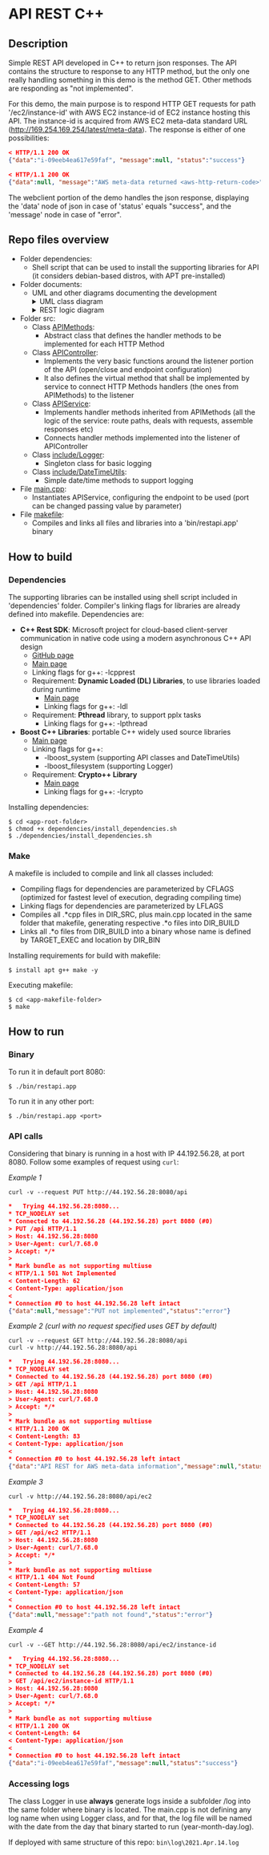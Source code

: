 # API REST C++

## Description

Simple REST API developed in C++ to return json responses. The API contains the structure to response to any HTTP method, but the only one really handling something in this demo is the method GET. Other methods are responding as "not implemented".

For this demo, the main purpose is to respond HTTP GET requests for path '\/ec2\/instance-id' with AWS EC2 instance-id of EC2 instance hosting this API. The instance-id is acquired from AWS EC2 meta-data standard URL (http://169.254.169.254/latest/meta-data). The response is either of one possibilities:

```json
< HTTP/1.1 200 OK
{"data":"i-09eeb4ea617e59faf", "message":null, "status":"success"}
```
```json
< HTTP/1.1 200 OK
{"data":null, "message":"AWS meta-data returned <aws-http-return-code>", "status":"error"}
```

The webclient portion of the demo handles the json response, displaying the 'data' node of json in case of 'status' equals "success", and the 'message' node in case of "error".


## Repo files overview

* Folder dependencies:
  * Shell script that can be used to install the supporting libraries for API (it considers debian-based distros, with APT pre-installed)
* Folder documents:
  * UML and other diagrams documenting the development
    <details><summary>UML class diagram</summary><img src="documents/uml-class-diagram.png"></details>
    <details><summary>REST logic diagram</summary><img src="documents/restapi-logic-diagram.png"></details>    
* Folder src:
  * Class [APIMethods](src/APIMethods.h):
    * Abstract class that defines the handler methods to be implemented for each HTTP Method
  * Class [APIController](src/APIController.h):
    * Implements the very basic functions around the listener portion of the API (open/close and endpoint configuration)
	* It also defines the virtual method that shall be implemented by service to connect HTTP Methods handlers (the ones from APIMethods) to the listener
  * Class [APIService](src/APIService.h):
    * Implements handler methods inherited from APIMethods (all the logic of the service: route paths, deals with requests, assemble responses etc)
	* Connects handler methods implemented into the listener of APIController
  * Class [include/Logger](src/include/Logger.h):
    * Singleton class for basic logging
  * Class [include/DateTimeUtils](src/include/DateTimeUtils.h):
    * Simple date/time methods to support logging
* File [main.cpp](main.cpp):
  * Instantiates APIService, configuring the endpoint to be used (port can be changed passing value by parameter)
* File [makefile](makefile):
  * Compiles and links all files and libraries into a 'bin/restapi.app' binary


## How to build

### Dependencies

The supporting libraries can be installed using shell script included in 'dependencies' folder. Compiler's linking flags for libraries are already defined into makefile. Dependencies are:

* **C++ Rest SDK**: Microsoft project for cloud-based client-server communication in native code using a modern asynchronous C++ API design
  * [GitHub page](https://github.com/microsoft/cpprestsdk)
  * [Main page](https://microsoft.github.io/cpprestsdk/index.html)
  * Linking flags for g++: -lcpprest
  * Requirement: **Dynamic Loaded (DL) Libraries**, to use libraries loaded during runtime
    * [Main page](https://tldp.org/HOWTO/Program-Library-HOWTO/dl-libraries.html)
    * Linking flags for g++: -ldl
  * Requirement: **Pthread** library, to support pplx tasks
    * Linking flags for g++: -lpthread
* **Boost C++ Libraries**: portable C++ widely used source libraries
  * [Main page](https://www.boost.org/)
  * Linking flags for g++:
    * -lboost_system (supporting API classes and DateTimeUtils)
    * -lboost_filesystem (supporting Logger)
  * Requirement: **Crypto++ Library**
    * [Main page](https://www.cryptopp.com/)
    * Linking flags for g++: -lcrypto

Installing dependencies:
```
$ cd <app-root-folder>
$ chmod +x dependencies/install_dependencies.sh
$ ./dependencies/install_dependencies.sh
```

### Make

A makefile is included to compile and link all classes included:
* Compiling flags for dependencies are parameterized by CFLAGS (optimized for fastest level of execution, degrading compiling time)
* Linking flags for dependencies are parameterized by LFLAGS
* Compiles all .\*cpp files in DIR_SRC, plus main.cpp located in the same folder that makefile, generating respective .\*o files into DIR_BUILD
* Links all .\*o files from DIR_BUILD into a binary whose name is defined by TARGET_EXEC and location by DIR_BIN

Installing requirements for build with makefile:
```
$ install apt g++ make -y
```

Executing makefile:
```
$ cd <app-makefile-folder>
$ make
```

## How to run

### Binary

To run it in default port 8080:
```
$ ./bin/restapi.app
```

To run it in any other port:
```
$ ./bin/restapi.app <port>
```

### API calls

Considering that binary is running in a host with IP 44.192.56.28, at port 8080. Follow some examples of request using ```curl```:

_Example 1_
```
curl -v --request PUT http://44.192.56.28:8080/api
```

```json
*   Trying 44.192.56.28:8080...
* TCP_NODELAY set
* Connected to 44.192.56.28 (44.192.56.28) port 8080 (#0)
> PUT /api HTTP/1.1
> Host: 44.192.56.28:8080
> User-Agent: curl/7.68.0
> Accept: */*
>
* Mark bundle as not supporting multiuse
< HTTP/1.1 501 Not Implemented
< Content-Length: 62
< Content-Type: application/json
<
* Connection #0 to host 44.192.56.28 left intact
{"data":null,"message":"PUT not implemented","status":"error"}
```

_Example 2 (curl with no request specified uses GET by default)_
```
curl -v --request GET http://44.192.56.28:8080/api
curl -v http://44.192.56.28:8080/api
```

```json
*   Trying 44.192.56.28:8080...
* TCP_NODELAY set
* Connected to 44.192.56.28 (44.192.56.28) port 8080 (#0)
> GET /api HTTP/1.1
> Host: 44.192.56.28:8080
> User-Agent: curl/7.68.0
> Accept: */*
>
* Mark bundle as not supporting multiuse
< HTTP/1.1 200 OK
< Content-Length: 83
< Content-Type: application/json
<
* Connection #0 to host 44.192.56.28 left intact
{"data":"API REST for AWS meta-data information","message":null,"status":"success"}
```

_Example 3_
```
curl -v http://44.192.56.28:8080/api/ec2
```

```json
*   Trying 44.192.56.28:8080...
* TCP_NODELAY set
* Connected to 44.192.56.28 (44.192.56.28) port 8080 (#0)
> GET /api/ec2 HTTP/1.1
> Host: 44.192.56.28:8080
> User-Agent: curl/7.68.0
> Accept: */*
>
* Mark bundle as not supporting multiuse
< HTTP/1.1 404 Not Found
< Content-Length: 57
< Content-Type: application/json
<
* Connection #0 to host 44.192.56.28 left intact
{"data":null,"message":"path not found","status":"error"}
```

_Example 4_
```
curl -v --GET http://44.192.56.28:8080/api/ec2/instance-id
```

```json
*   Trying 44.192.56.28:8080...
* TCP_NODELAY set
* Connected to 44.192.56.28 (44.192.56.28) port 8080 (#0)
> GET /api/ec2/instance-id HTTP/1.1
> Host: 44.192.56.28:8080
> User-Agent: curl/7.68.0
> Accept: */*
>
* Mark bundle as not supporting multiuse
< HTTP/1.1 200 OK
< Content-Length: 64
< Content-Type: application/json
<
* Connection #0 to host 44.192.56.28 left intact
{"data":"i-09eeb4ea617e59faf","message":null,"status":"success"}
```

### Accessing logs

The class Logger in use **always** generate logs inside a subfolder \/log into the same folder where binary is located. The main.cpp is not defining any log name when using Logger class, and for that, the log file will be named with the date from the day that binary started to run (year-month-day.log).

If deployed with same structure of this repo: ```bin\log\2021.Apr.14.log```
